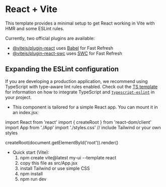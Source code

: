 # React + Vite

This template provides a minimal setup to get React working in Vite with HMR and some ESLint rules.

Currently, two official plugins are available:

- [@vitejs/plugin-react](https://github.com/vitejs/vite-plugin-react/blob/main/packages/plugin-react) uses [Babel](https://babeljs.io/) for Fast Refresh
- [@vitejs/plugin-react-swc](https://github.com/vitejs/vite-plugin-react/blob/main/packages/plugin-react-swc) uses [SWC](https://swc.rs/) for Fast Refresh

## Expanding the ESLint configuration

If you are developing a production application, we recommend using TypeScript with type-aware lint rules enabled. Check out the [TS template](https://github.com/vitejs/vite/tree/main/packages/create-vite/template-react-ts) for information on how to integrate TypeScript and [`typescript-eslint`](https://typescript-eslint.io) in your project.
- This component is tailored for a simple React app. You can mount it in an index.jsx:

import React from 'react'
import { createRoot } from 'react-dom/client'
import App from './App'
import './styles.css' // include Tailwind or your own styles

createRoot(document.getElementById('root')).render(<App />)

- Quick start (Vite):
  1. npm create vite@latest my-ui --template react
  2. copy this file as src/App.jsx
  3. install Tailwind or use simple CSS
  4. npm install
  5. npm run dev